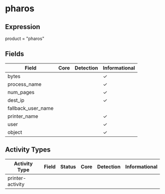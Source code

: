 pharos
======

Expression
----------

product = "pharos"

Fields
------

| Field              | Core | Detection | Informational |
| ------------------ | ---- | --------- | ------------- |
| bytes              |      |           | &#10003;      |
| process_name       |      |           | &#10003;      |
| num_pages          |      |           | &#10003;      |
| dest_ip            |      |           | &#10003;      |
| fallback_user_name |      |           |               |
| printer_name       |      |           | &#10003;      |
| user               |      |           | &#10003;      |
| object             |      |           | &#10003;      |

Activity Types
--------------

| Activity Type    | Field | Status | Core | Detection | Informational |
| ---------------- | ----- | ------ | ---- | --------- | ------------- |
| printer-activity |       |        |      |           |               |

